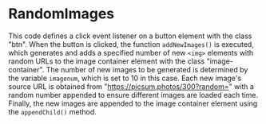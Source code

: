 # RandomImages
This code defines a click event listener on a button element with the class "btn". 
When the button is clicked, the function `addNewImages()` is executed, 
which generates and adds a specified number of new `<img>` elements with random URLs
to the image container element with the class "image-container". 
The number of new images to be generated is determined by the variable `imagenum`, 
which is set to 10 in this case. Each new image's source URL is obtained
from "https://picsum.photos/300?random=" with a random number appended to ensure 
different images are loaded each time. Finally, the new images are appended to the 
image container element using the `appendChild()` method.
